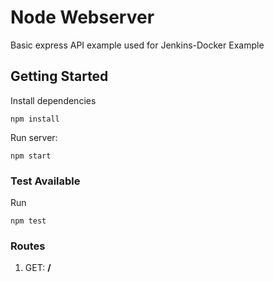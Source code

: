 # Node Webserver
Basic express API example used for Jenkins-Docker Example

## Getting Started
Install dependencies  
```
npm install
```

Run server:  
```
npm start
```

### Test Available
Run  
```
npm test
```

### Routes
1. GET: **/**
